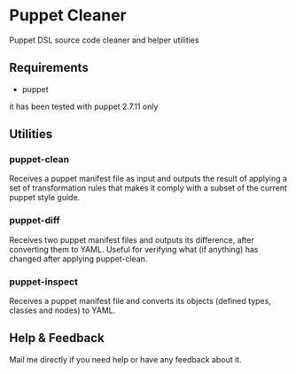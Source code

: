 Puppet Cleaner
==============

Puppet DSL source code cleaner and helper utilities

Requirements
------------

  * puppet

it has been tested with puppet 2.7.11 only

Utilities
------------

### puppet-clean

Receives a puppet manifest file as input and outputs the result of
applying a set of transformation rules that makes it comply with
a subset of the current puppet style guide.

### puppet-diff

Receives two puppet manifest files and outputs its difference, after
converting them to YAML. Useful for verifying what (if anything) has
changed after applying puppet-clean.

### puppet-inspect

Receives a puppet manifest file and converts its objects (defined types,
classes and nodes) to YAML.

Help & Feedback
------------

Mail me directly if you need help or have any feedback about it.
